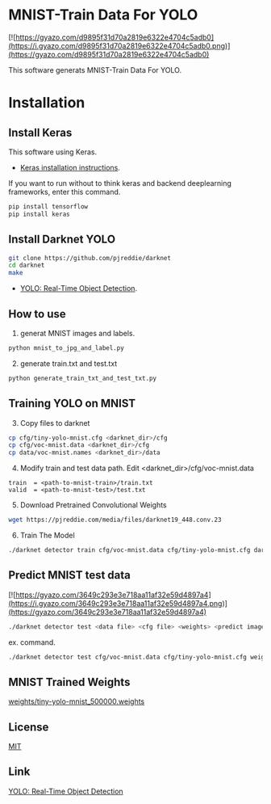 ﻿# MNIST-Train Data For YOLO

[![https://gyazo.com/d9895f31d70a2819e6322e4704c5adb0](https://i.gyazo.com/d9895f31d70a2819e6322e4704c5adb0.png)](https://gyazo.com/d9895f31d70a2819e6322e4704c5adb0)

This software generats MNIST-Train Data For YOLO.  

# Installation

## Install Keras
This software using Keras.
- [Keras installation instructions](https://github.com/keras-team/keras#installation).

If you want to run without to think keras and backend deeplearning frameworks, enter this command.   
```sh
pip install tensorflow
pip install keras
```

## Install Darknet YOLO
```sh
git clone https://github.com/pjreddie/darknet
cd darknet
make
```
- [YOLO: Real-Time Object Detection](https://pjreddie.com/darknet/yolo/).

## How to use

1. generat MNIST images and labels.

```sh
python mnist_to_jpg_and_label.py
```

2. generate train.txt and test.txt
```sh
python generate_train_txt_and_test_txt.py
```

## Training YOLO on MNIST

3. Copy files to darknet
```sh
cp cfg/tiny-yolo-mnist.cfg <darknet_dir>/cfg
cp cfg/voc-mnist.data <darknet_dir>/cfg
cp data/voc-mnist.names <darknet_dir>/data
```

4. Modify train and test data path. Edit <darknet_dir>/cfg/voc-mnist.data
```
train  = <path-to-mnist-train>/train.txt
valid  = <path-to-mnist-test>/test.txt
```

5. Download Pretrained Convolutional Weights  
```sh
wget https://pjreddie.com/media/files/darknet19_448.conv.23
```

6. Train The Model
```sh
./darknet detector train cfg/voc-mnist.data cfg/tiny-yolo-mnist.cfg darknet19_448.conv.23
```
## Predict MNIST test data

[![https://gyazo.com/3649c293e3e718aa11af32e59d4897a4](https://i.gyazo.com/3649c293e3e718aa11af32e59d4897a4.png)](https://gyazo.com/3649c293e3e718aa11af32e59d4897a4)

```sh
./darknet detector test <data file> <cfg file> <weights> <predict image>  
```
ex. command.
```sh
./darknet detector test cfg/voc-mnist.data cfg/tiny-yolo-mnist.cfg weights/tiny-yolo-mnist_500000.weights ~/MNIST-TrainDataForYOLO/JPEGImages/60015.jpg
```
## MNIST Trained Weights

[weights/tiny-yolo-mnist_500000.weights](https://github.com/uchidama/MNIST-TrainDataForYOLO/blob/master/weights/tiny-yolo-mnist_500000.weights)

## License

[MIT](LICENSE.md)

## Link

[YOLO: Real-Time Object Detection](https://pjreddie.com/darknet/yolo/)
